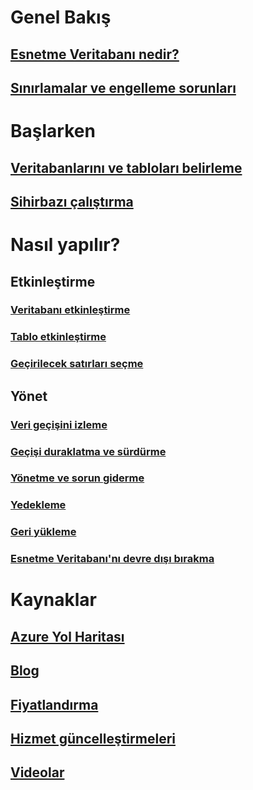 # Genel Bakış
## [Esnetme Veritabanı nedir?](/sql/sql-server/stretch-database/stretch-database)
## [Sınırlamalar ve engelleme sorunları](/sql/sql-server/stretch-database/limitations-for-stretch-database)

# Başlarken
## [Veritabanlarını ve tabloları belirleme](/sql/sql-server/stretch-database/stretch-database-databases-and-tables-stretch-database-advisor)
## [Sihirbazı çalıştırma](/sql/sql-server/stretch-database/get-started-by-running-the-enable-database-for-stretch-wizard)

# Nasıl yapılır?
## Etkinleştirme
### [Veritabanı etkinleştirme](/sql/sql-server/stretch-database/enable-stretch-database-for-a-database)
### [Tablo etkinleştirme](/sql/sql-server/stretch-database/enable-stretch-database-for-a-table)
### [Geçirilecek satırları seçme](/sql/sql-server/stretch-database/select-rows-to-migrate-by-using-a-filter-function-stretch-database)
## Yönet
### [Veri geçişini izleme](/sql/sql-server/stretch-database/monitor-and-troubleshoot-data-migration-stretch-database)
### [Geçişi duraklatma ve sürdürme](/sql/sql-server/stretch-database/pause-and-resume-data-migration-stretch-database)
### [Yönetme ve sorun giderme](/sql/sql-server/stretch-database/manage-and-troubleshoot-stretch-database)
### [Yedekleme](/sql/sql-server/stretch-database/backup-stretch-enabled-databases-stretch-database)
### [Geri yükleme](/sql/sql-server/stretch-database/restore-stretch-enabled-databases-stretch-database)
### [Esnetme Veritabanı'nı devre dışı bırakma](/sql/sql-server/stretch-database/disable-stretch-database-and-bring-back-remote-data)

# Kaynaklar
## [Azure Yol Haritası](https://azure.microsoft.com/roadmap/)
## [Blog](https://blogs.technet.microsoft.com/dataplatforminsider/tag/stretch-database/)
## [Fiyatlandırma](https://azure.microsoft.com/pricing/details/sql-server-stretch-database/)
## [Hizmet güncelleştirmeleri](https://azure.microsoft.com/updates/?product=sql-server-stretch-database)
## [Videolar](https://azure.microsoft.com/documentation/videos/index/?services=sql-server-stretch-database)
